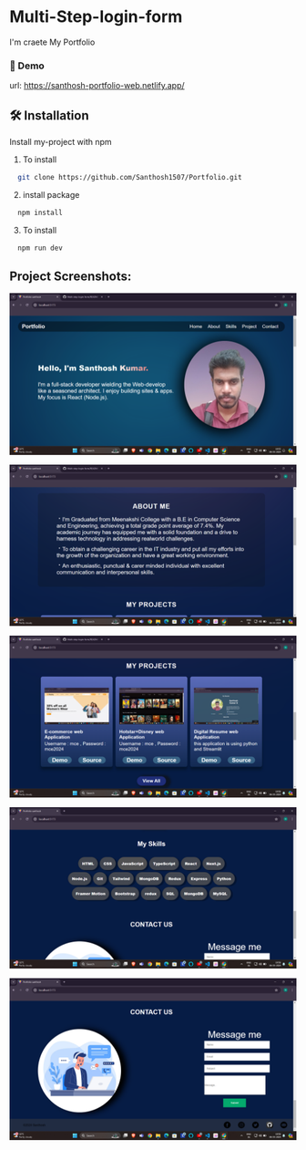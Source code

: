 # Multi-Step-login-form

I'm craete My Portfolio

### 🔗 Demo

url: https://santhosh-portfolio-web.netlify.app/

## 🛠 Installation

Install my-project with npm

1. To install
```bash
  git clone https://github.com/Santhosh1507/Portfolio.git
```
2. install package
```bash
  npm install 
```
3. To install
```bash
  npm run dev
```
## Project Screenshots:
![alt text](<images/Screenshot 2024-05-06 195555.png>)

![alt text](<images/Screenshot 2024-05-06 195600.png>)

![alt text](<images/Screenshot 2024-05-06 195607.png>)

![alt text](<images/Screenshot 2024-05-06 195618.png>)

![alt text](<images/Screenshot 2024-05-06 195623.png>)

